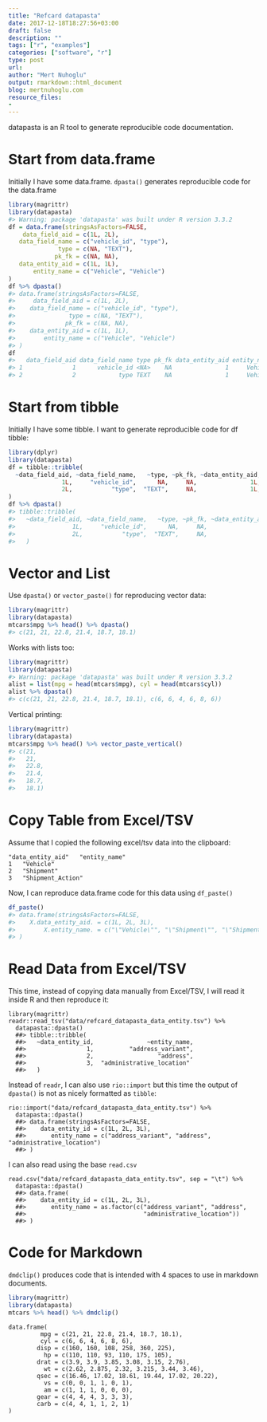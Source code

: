 ```yaml
---
title: "Refcard datapasta"
date: 2017-12-18T18:27:56+03:00 
draft: false
description: ""
tags: ["r", "examples"]
categories: ["software", "r"]
type: post
url:
author: "Mert Nuhoglu"
output: rmarkdown::html_document
blog: mertnuhoglu.com
resource_files:
-
---
```


datapasta is an R tool to generate reproducible code documentation.

<!--more-->

<!-- toc -->

# Start from data.frame

Initially I have some data.frame. `dpasta()` generates reproducible code for the data.frame

``` r
library(magrittr)
library(datapasta)
#> Warning: package 'datapasta' was built under R version 3.3.2
df = data.frame(stringsAsFactors=FALSE,
    data_field_aid = c(1L, 2L),
   data_field_name = c("vehicle_id", "type"),
              type = c(NA, "TEXT"),
             pk_fk = c(NA, NA),
   data_entity_aid = c(1L, 1L),
       entity_name = c("Vehicle", "Vehicle")
)
df %>% dpasta()
#> data.frame(stringsAsFactors=FALSE,
#>     data_field_aid = c(1L, 2L),
#>    data_field_name = c("vehicle_id", "type"),
#>               type = c(NA, "TEXT"),
#>              pk_fk = c(NA, NA),
#>    data_entity_aid = c(1L, 1L),
#>        entity_name = c("Vehicle", "Vehicle")
#> )
df
#>   data_field_aid data_field_name type pk_fk data_entity_aid entity_name
#> 1              1      vehicle_id <NA>    NA               1     Vehicle
#> 2              2            type TEXT    NA               1     Vehicle
```

# Start from tibble

Initially I have some tibble. I want to generate reproducible code for df tibble:

``` r
library(dplyr)
library(datapasta)
df = tibble::tribble(
  ~data_field_aid, ~data_field_name,   ~type, ~pk_fk, ~data_entity_aid, ~entity_name,
               1L,     "vehicle_id",      NA,     NA,               1L,    "Vehicle",
               2L,           "type",  "TEXT",     NA,               1L,    "Vehicle"
)
df %>% dpasta()
#> tibble::tribble(
#>   ~data_field_aid, ~data_field_name,   ~type, ~pk_fk, ~data_entity_aid, ~entity_name,
#>                1L,     "vehicle_id",      NA,     NA,               1L,    "Vehicle",
#>                2L,           "type",  "TEXT",     NA,               1L,    "Vehicle"
#>   )
```

# Vector and List

Use `dpasta()` or `vector_paste()` for reproducing vector data:

``` r
library(magrittr)
library(datapasta)
mtcars$mpg %>% head() %>% dpasta()
#> c(21, 21, 22.8, 21.4, 18.7, 18.1)
```

Works with lists too:

``` r
library(magrittr)
library(datapasta)
#> Warning: package 'datapasta' was built under R version 3.3.2
alist = list(mpg = head(mtcars$mpg), cyl = head(mtcars$cyl))
alist %>% dpasta()
#> c(c(21, 21, 22.8, 21.4, 18.7, 18.1), c(6, 6, 4, 6, 8, 6))
```

Vertical printing:

``` r
library(magrittr)
library(datapasta)
mtcars$mpg %>% head() %>% vector_paste_vertical()
#> c(21,
#>   21,
#>   22.8,
#>   21.4,
#>   18.7,
#>   18.1)
```

# Copy Table from Excel/TSV

Assume that I copied the following excel/tsv data into the clipboard:

    "data_entity_aid"	"entity_name"
    1	"Vehicle"
    2	"Shipment"
    3	"Shipment_Action"

Now, I can reproduce data.frame code for this data using `df_paste()`

``` r
df_paste()
#> data.frame(stringsAsFactors=FALSE,
#>    X.data_entity_aid. = c(1L, 2L, 3L),
#>        X.entity_name. = c("\"Vehicle\"", "\"Shipment\"", "\"Shipment_Action\"")
#> )
```

# Read Data from Excel/TSV

This time, instead of copying data manually from Excel/TSV, I will read it inside R and then reproduce it:

``` {r}
library(magrittr)
readr::read_tsv("data/refcard_datapasta_data_entity.tsv") %>%
  datapasta::dpasta()
  ##> tibble::tribble(
  ##>   ~data_entity_id,               ~entity_name,
  ##>                 1,          "address_variant",
  ##>                 2,                  "address",
  ##>                 3,  "administrative_location"
  ##>   )
``` 

Instead of `readr`, I can also use `rio::import` but this time the output of `dpasta()` is not as nicely formatted as `tibble`:

``` {r}
rio::import("data/refcard_datapasta_data_entity.tsv") %>%
  datapasta::dpasta()
  ##> data.frame(stringsAsFactors=FALSE,
  ##>    data_entity_id = c(1L, 2L, 3L),
  ##>       entity_name = c("address_variant", "address", "administrative_location")
  ##> )
``` 

I can also read using the base `read.csv`

``` {r}
read.csv("data/refcard_datapasta_data_entity.tsv", sep = "\t") %>%
  datapasta::dpasta()
  ##> data.frame(
  ##>    data_entity_id = c(1L, 2L, 3L),
  ##>       entity_name = as.factor(c("address_variant", "address",
  ##>                                 "administrative_location"))
  ##> )
``` 

# Code for Markdown

`dmdclip()` produces code that is intended with 4 spaces to use in markdown documents.

``` r
library(magrittr)
library(datapasta)
mtcars %>% head() %>% dmdclip()
```

    data.frame(
             mpg = c(21, 21, 22.8, 21.4, 18.7, 18.1),
             cyl = c(6, 6, 4, 6, 8, 6),
            disp = c(160, 160, 108, 258, 360, 225),
              hp = c(110, 110, 93, 110, 175, 105),
            drat = c(3.9, 3.9, 3.85, 3.08, 3.15, 2.76),
              wt = c(2.62, 2.875, 2.32, 3.215, 3.44, 3.46),
            qsec = c(16.46, 17.02, 18.61, 19.44, 17.02, 20.22),
              vs = c(0, 0, 1, 1, 0, 1),
              am = c(1, 1, 1, 0, 0, 0),
            gear = c(4, 4, 4, 3, 3, 3),
            carb = c(4, 4, 1, 1, 2, 1)
    )

